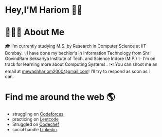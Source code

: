 # Hey,I'M Hariom  👋🏾   


# 👨🏻‍💻  About Me
 🎓  I'm currently studying M.S. by Research in Computer Science at IIT Bombay.
 💡I have done my bechlor's in Information Technology from Shri GovindRam Seksariya Institute of Tech. and Science Indore (M.P.)
 ✨ I'm on track for learning more about Computing Systems .
 ✉️ You can shoot me an email at mewadahariom2000@gmail.com! I'll try to respond as soon as I can.    
 
 
 # Find me around the web 🌎

- struggling on [Codeforces](https://leetcode.com/mewadahariom2000/)
- practicing on [Leetcode](https://codeforces.com/profile/Harry__9522)
- Struggled on [Codechef](https://www.codechef.com/users/harry____9522)
- social handle [Linkedin](https://www.linkedin.com/in/hariom-mewada-799207193/)
